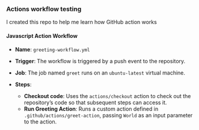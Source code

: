 ### Actions workflow testing

I created this repo to help me learn how GitHub action works

#### Javascript Action Workflow

- **Name**: `greeting-workflow.yml`

- **Trigger**: The workflow is triggered by a push event to the repository.

- **Job**: The job named `greet` runs on an `ubuntu-latest` virtual machine.

- **Steps**:
  - **Checkout code**: Uses the `actions/checkout` action to check out the repository’s code so that subsequent steps can access it.
  - **Run Greeting Action**: Runs a custom action defined in `.github/actions/greet-action`, passing `World` as an input parameter to the action.
